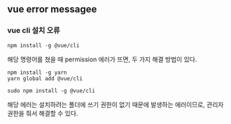 ## vue error messagee

### vue cli 설치 오류

```
npm install -g @vue/cli
```

해당 명령어를 쳤을 때 permission 에러가 뜨면, 두 가지 해결 방법이 있다.

```
npm install -g yarn
yarn global add @vue/cli
```

```
sudo npm install -g @vue/cli
```

해당 에러는 설치하려는 폴더에 쓰기 권한이 없기 때문에 발생하는 에러이므로, 관리자 권한을 줘서 해결할 수 있다.
